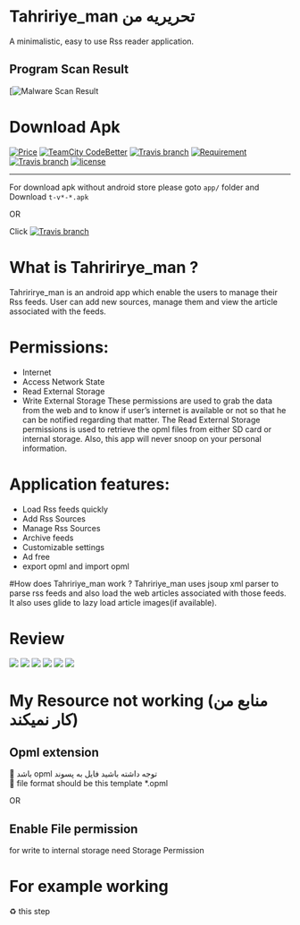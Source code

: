 # Tahririye_man تحریریه من 
A minimalistic, easy to use Rss reader application.

## Program Scan Result

[![Malware Scan Result](https://apkscan.nviso.be/report/show/6286286ec0cbe8c5d6e7c5743858b7a1)

# Download Apk
[![Price](https://img.shields.io/chrome-web-store/price/nimelepbpejjlbmoobocpfnjhihnpked.svg?style=plastic)]()
[![TeamCity CodeBetter](https://img.shields.io/badge/size-3.4%20MB-brightgreen.svg)]()
[![Travis branch](https://img.shields.io/badge/platform-android-brightgreen.svg)]()
[![Requirement](https://img.shields.io/badge/android-%3E%3D4.1-orange.svg)]()
[![Travis branch](https://img.shields.io/travis/rust-lang/rust/master.svg)](https://www.dropbox.com/s/xsza3ex4pif49dm/nta-v0-1.apk?dl=0)
[![license](https://img.shields.io/github/license/mashape/apistatus.svg)]()
***
For download apk without android store please goto ``app/`` folder and Download ``t-v*-*.apk``

OR 

Click [![Travis branch](https://img.shields.io/travis/rust-lang/rust/master.svg)](https://www.dropbox.com/s/tvcobmapiucb7qm/t-v1-0.apk?dl=0)

# What is Tahririrye_man ?
Tahririrye_man is an android app which enable the users to manage their Rss feeds. User can add new sources, manage them and view the article associated with the feeds.

# Permissions:
* Internet
* Access Network State
* Read External Storage
* Write External Storage
These permissions are used to grab the data from the web and to know if user’s internet is available or not so that he can be notified regarding that matter. The Read External Storage permissions is used to retrieve the opml files from either SD card or internal storage. Also, this app will never snoop on your personal information.

# Application features:
* Load Rss feeds quickly
* Add Rss Sources
* Manage Rss Sources
* Archive feeds
* Customizable settings
* Ad free
* export opml and import opml

#How does Tahririye_man work ?
Tahririye_man uses jsoup xml parser to parse rss feeds and also load the web articles associated with those feeds. It also uses glide to lazy load article images(if available).

# Review
![](https://www.dropbox.com/s/pasf1cdf53spi63/main.png?dl=1)
![](https://www.dropbox.com/s/i4h3p1pu6wboqzn/add.png?dl=1)
![](https://www.dropbox.com/s/7fxan8xm423vrog/add_category.png?dl=1)
![](https://www.dropbox.com/s/nmsxv64950drswn/resource_managment.png?dl=1)
![](https://www.dropbox.com/s/83ud2hvjv54lk7u/settings.png?dl=1)
![](https://www.dropbox.com/s/9cjdbkn0gxcpqvk/about.png?dl=1)

# My Resource not working (منابع من کار نمیکند)

## Opml extension

:large_blue_circle: باشد opml توجه داشته باشید فایل به پسوند <br>
:large_blue_circle: file format should be this template *.opml

OR

## Enable File permission 

for write to internal storage need Storage Permission

# For example working

:recycle: this step
